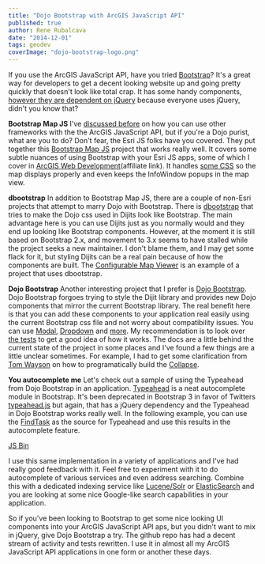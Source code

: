 ```yaml
---
title: "Dojo Bootstrap with ArcGIS JavaScript API"
published: true
author: Rene Rubalcava
date: "2014-12-01"
tags: geodev
coverImage: "dojo-bootstrap-logo.png"
---
```


If you use the ArcGIS JavaScript API, have you tried [Bootstrap](http://getbootstrap.com/)? It's a great way for developers to get a decent looking website up and going pretty quickly that doesn't look like total crap. It has some handy components, [however they are dependent on jQuery](http://getbootstrap.com/javascript/) because everyone uses jQuery, didn't you know that?

**Bootstrap Map JS** I've [discussed before](http://odoe.net/blog/using-angularjs-with-arcgis-api-for-javascript/) on how you can use other frameworks with the the ArcGIS JavaScript API, but if you're a Dojo purist, what are you to do? Don't fear, the Esri JS folks have you covered. They put together this [Bootstrap Map JS](https://github.com/Esri/bootstrap-map-js) project that works really well. It covers some subtle nuances of using Bootstrap with your Esri JS apps, some of which I cover in [ArcGIS Web Development](http://www.manning.com/rubalcava/?a_aid=rrubalcava)(affiliate link). It handles [some CSS](https://github.com/Esri/bootstrap-map-js/blob/master/src/css/bootstrapmap.css) so the map displays properly and even keeps the InfoWindow popups in the map view.

**dbootstrap** In addition to Bootstrap Map JS, there are a couple of non-Esri projects that attempt to marry Dojo with Bootstrap. There is [dbootstrap](https://github.com/martinpengellyphillips/dbootstrap) that tries to make the Dojo css used in Dijits look like Bootstrap. The main advantage here is you can use Dijits just as you normally would and they end up looking like Bootstrap components. However, at the moment it is still based on Bootstrap 2.x, and movement to 3.x seems to have stalled while the project seeks a new maintainer. I don't blame them, and I may get some flack for it, but styling Dijits can be a real pain because of how the components are built. The [Configurable Map Viewer](https://github.com/cmv/cmv-app) is an example of a project that uses dbootstrap.

**Dojo Bootstrap** Another interesting project that I prefer is [Dojo Bootstrap](https://github.com/xsokev/Dojo-Bootstrap). Dojo Bootstrap forgoes trying to style the Dijit library and provides new Dojo components that mirror the current Bootstrap library. The real benefit here is that you can add these components to your application real easily using the current Bootstrap css file and not worry about compatibility issues. You can use [Modal](http://xsokev.github.io/Dojo-Bootstrap/modal.html), [Dropdown](http://xsokev.github.io/Dojo-Bootstrap/dropdown.html) and [more](http://xsokev.github.io/Dojo-Bootstrap/). My recommendation is to look over [the tests](https://github.com/xsokev/Dojo-Bootstrap/tree/master/tests) to get a good idea of how it works. The docs are a little behind the current state of the project in some places and I've found a few things are a little unclear sometimes. For example, I had to get some clarification from [Tom Wayson](https://twitter.com/tomwayson/status/529317224952389632) on how to programatically build the [Collapse](http://jsfiddle.net/tomwayson/yLxg5e5m/).

**You autocomplete me** Let's check out a sample of using the Typeahead from Dojo Bootstrap in an application. [Typeahead](http://xsokev.github.io/Dojo-Bootstrap/typeahead.html) is a neat autocomplete module in Bootstrap. It's been deprecated in Bootstrap 3 in favor of Twitters [typeahead.js](https://github.com/twitter/typeahead.js/) but again, that has a jQuery dependency and the Typeahead in Dojo Bootstrap works really well. In the following example, you can use the [FindTask](https://developers.arcgis.com/javascript/jsapi/findtask-amd.html) as the source for Typeahead and use this results in the autocomplete feature.

[JS Bin](http://jsbin.com/sesacitafa/1/embed?js,output)


I use this same implementation in a variety of applications and I've had really good feedback with it. Feel free to experiment with it to do autocomplete of various services and even address searching. Combine this with a dedicated indexing service like [Lucene/Solr](http://lucene.apache.org/) or [ElasticSearch](http://www.elasticsearch.org/) and you are looking at some nice Google-like search capabilities in your application.

So if you've been looking to Bootstrap to get some nice looking UI components into your ArcGIS JavaScript API aps, but you didn't want to mix in jQuery, give Dojo Bootstrap a try. The github repo has had a decent stream of activity and tests rewritten. I use it in almost all my ArcGIS JavaScript API applications in one form or another these days.
